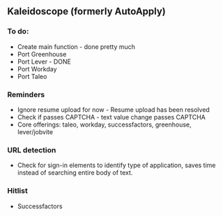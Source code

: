 ## Kaleidoscope (formerly AutoApply)

### To do:
* Create main function - done pretty much
* Port Greenhouse
* Port Lever - DONE
* Port Workday
* Port Taleo

### Reminders
* Ignore resume upload for now - Resume upload has been resolved
* Check if passes CAPTCHA - text value change passes CAPTCHA
* Core offerings: taleo, workday, successfactors, greenhouse, lever/jobvite

### URL detection
* Check for sign-in elements to identify type of application, saves time instead of searching entire body of text.

### Hitlist
* Successfactors